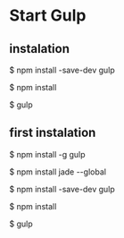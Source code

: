 # Start Gulp

instalation
-----------

$ npm install -save-dev gulp

$ npm install

$ gulp


first instalation
-----------

$ npm install -g gulp

$ npm install jade --global

$ npm install -save-dev gulp

$ npm install

$ gulp
  
